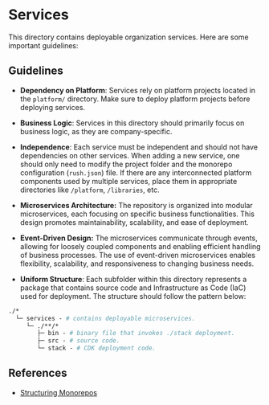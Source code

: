 # Services

This directory contains deployable organization services. Here are some
important guidelines:

## Guidelines

- **Dependency on Platform**: Services rely on platform projects located in the
  `platform/` directory. Make sure to deploy platform projects before deploying
  services.

- **Business Logic**: Services in this directory should primarily focus on
  business logic, as they are company-specific.

- **Independence**: Each service must be independent and should not have
  dependencies on other services. When adding a new service, one should only
  need to modify the project folder and the monorepo configuration (`rush.json`)
  file. If there are any interconnected platform components used by multiple
  services, place them in appropriate directories like `/platform`,
  `/libraries`, etc.

- **Microservices Architecture:** The repository is organized into modular
  microservices, each focusing on specific business functionalities. This design
  promotes maintainability, scalability, and ease of deployment.

- **Event-Driven Design:** The microservices communicate through events,
  allowing for loosely coupled components and enabling efficient handling of
  business processes. The use of event-driven microservices enables flexibility,
  scalability, and responsiveness to changing business needs.

- **Uniform Structure**: Each subfolder within this directory represents a
  package that contains source code and Infrastructure as Code (IaC) used for
  deployment. The structure should follow the pattern below:

```graphql
./*
  └─ services - # contains deployable microservices.
     └─ ./**/*
        ├─ bin - # binary file that invokes ./stack deployment.
        ├─ src - # source code.
        └─ stack - # CDK deployment code.
```

## References

- [Structuring Monorepos](https://danoncoding.com/monorepos-for-microservices-part-2-code-structure-e2bddac3474d)
